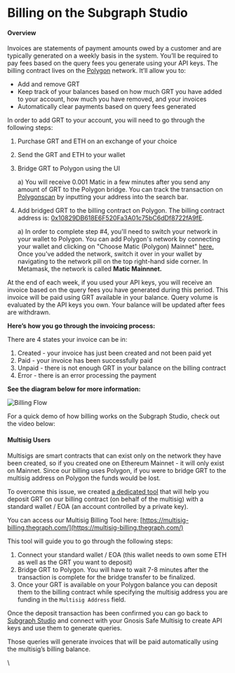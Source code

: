 # Billing on the Subgraph Studio

#### Overview <a href="#overview" id="overview"></a>

Invoices are statements of payment amounts owed by a customer and are typically generated on a weekly basis in the system. You’ll be required to pay fees based on the query fees you generate using your API keys. The billing contract lives on the [Polygon](https://polygon.technology/) network. It’ll allow you to:

* Add and remove GRT
* Keep track of your balances based on how much GRT you have added to your account, how much you have removed, and your invoices
* Automatically clear payments based on query fees generated

In order to add GRT to your account, you will need to go through the following steps:

1. Purchase GRT and ETH on an exchange of your choice
2. Send the GRT and ETH to your wallet
3.  Bridge GRT to Polygon using the UI

    a) You will receive 0.001 Matic in a few minutes after you send any amount of GRT to the Polygon bridge. You can track the transaction on [Polygonscan](https://polygonscan.com/) by inputting your address into the search bar.
4.  Add bridged GRT to the billing contract on Polygon. The billing contract address is: [0x10829DB618E6F520Fa3A01c75bC6dDf8722fA9fE](https://polygonscan.com/address/0x10829DB618E6F520Fa3A01c75bC6dDf8722fA9fE).

    a) In order to complete step #4, you'll need to switch your network in your wallet to Polygon. You can add Polygon's network by connecting your wallet and clicking on "Choose Matic (Polygon) Mainnet" [here.](https://chainlist.org/) Once you've added the network, switch it over in your wallet by navigating to the network pill on the top right-hand side corner. In Metamask, the network is called **Matic Mainnnet.**

At the end of each week, if you used your API keys, you will receive an invoice based on the query fees you have generated during this period. This invoice will be paid using GRT available in your balance. Query volume is evaluated by the API keys you own. Your balance will be updated after fees are withdrawn.

**Here’s how you go through the invoicing process:**

There are 4 states your invoice can be in:

1. Created - your invoice has just been created and not been paid yet
2. Paid - your invoice has been successfully paid
3. Unpaid - there is not enough GRT in your balance on the billing contract
4. Error - there is an error processing the payment

**See the diagram below for more information:**

![Billing Flow](https://thegraph.com/docs/img/billing-flow.png)

For a quick demo of how billing works on the Subgraph Studio, check out the video below:

#### Multisig Users <a href="#multisig-users" id="multisig-users"></a>

Multisigs are smart contracts that can exist only on the network they have been created, so if you created one on Ethereum Mainnet - it will only exist on Mainnet. Since our billing uses Polygon, if you were to bridge GRT to the multisig address on Polygon the funds would be lost.

To overcome this issue, we created [a dedicated tool](https://multisig-billing.thegraph.com/) that will help you deposit GRT on our billing contract (on behalf of the multisig) with a standard wallet / EOA (an account controlled by a private key).

You can access our Multisig Billing Tool here: [https://multisig-billing.thegraph.com/](https://multisig-billing.thegraph.com/)

This tool will guide you to go through the following steps:

1. Connect your standard wallet / EOA (this wallet needs to own some ETH as well as the GRT you want to deposit)
2. Bridge GRT to Polygon. You will have to wait 7-8 minutes after the transaction is complete for the bridge transfer to be finalized.
3. Once your GRT is available on your Polygon balance you can deposit them to the billing contract while specifying the multisig address you are funding in the `Multisig Address` field.

Once the deposit transaction has been confirmed you can go back to [Subgraph Studio](https://thegraph.com/studio/) and connect with your Gnosis Safe Multisig to create API keys and use them to generate queries.

Those queries will generate invoices that will be paid automatically using the multisig’s billing balance.

\
